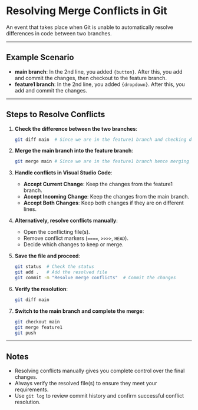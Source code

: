 # Resolving Merge Conflicts in Git

An event that takes place when Git is unable to automatically resolve differences in code between two branches.

---

## Example Scenario

- **main branch**: In the 2nd line, you added `{button}`. After this, you add and commit the changes, then checkout to the feature branch.
- **feature1 branch**: In the 2nd line, you added `{dropdown}`. After this, you add and commit the changes.

---

## Steps to Resolve Conflicts

1. **Check the difference between the two branches**:
   ```bash
   git diff main  # Since we are in the feature1 branch and checking difference with main branch
   ```

2. **Merge the main branch into the feature branch**:
   ```bash
   git merge main # Since we are in the feature1 branch hence merging feature1 branch with main branch
   ```

3. **Handle conflicts in Visual Studio Code**:
   - **Accept Current Change**: Keep the changes from the feature1 branch.
   - **Accept Incoming Change**: Keep the changes from the main branch.
   - **Accept Both Changes**: Keep both changes if they are on different lines.

4. **Alternatively, resolve conflicts manually**:
   - Open the conflicting file(s).
   - Remove conflict markers (`====`, `>>>>`, `HEAD`).
   - Decide which changes to keep or merge.

5. **Save the file and proceed**:
   ```bash
   git status  # Check the status
   git add .   # Add the resolved file
   git commit -m "Resolve merge conflicts"  # Commit the changes
   ```

6. **Verify the resolution**:
   ```bash
   git diff main
   ```

7. **Switch to the main branch and complete the merge**:
   ```bash
   git checkout main
   git merge feature1
   git push
   ```

---

## Notes

- Resolving conflicts manually gives you complete control over the final changes.
- Always verify the resolved file(s) to ensure they meet your requirements.
- Use `git log` to review commit history and confirm successful conflict resolution.
